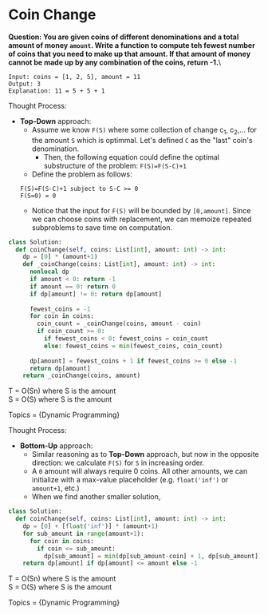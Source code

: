# Coin Change
<B>Question: You are given coins of different denominations and a total amount of money `amount`. Write a function to compute teh fewest number of coins that you need to make up that amount. If that amount of money cannot be made up by any combination of the coins, return -1.</b>\

```Example:
Input: coins = [1, 2, 5], amount = 11
Output: 3 
Explanation: 11 = 5 + 5 + 1
```

Thought Process:
* <b>Top-Down</b> approach:
  * Assume we know `F(S)` where some collection of change c<sub>1</sub>, c<sub>2</sub>,... for the amount `S` which is optimmal. Let's defined `C` as the "last" coin's denomination.
    * Then, the following equation could define the optimal substructure of the problem: `F(S)=F(S-C)+1`
  * Define the problem as follows:
  ```
  F(S)=F(S-C)+1 subject to S-C >= 0
  F(S=0) = 0
  ```
  * Notice that the input for `F(S)` will be bounded by `[0,amount]`. Since we can choose coins with replacement, we can memoize repeated subproblems to save time on computation.
  
```python
class Solution:
  def coinChange(self, coins: List[int], amount: int) -> int:
    dp = [0] * (amount+1)  
    def _coinChange(coins: List[int], amount: int) -> int:
      nonlocal dp
      if amount < 0: return -1
      if amount == 0: return 0
      if dp[amount] != 0: return dp[amount]
      
      fewest_coins = -1
      for coin in coins:
        coin_count = _coinChange(coins, amount - coin)
        if coin_count >= 0:
          if fewest_coins < 0: fewest_coins = coin_count
          else: fewest_coins = min(fewest_coins, coin_count)
            
      dp[amount] = fewest_coins + 1 if fewest_coins >= 0 else -1
      return dp[amount]
    return _coinChange(coins, amount)
```

T = O(Sn) where S is the amount    
S = O(S) where S is the amount  

Topics = {Dynamic Programming}

Thought Process:
* <b>Bottom-Up</b> approach:
  * Similar reasoning as to <b>Top-Down</b> approach, but now in the opposite direction: we calculate `F(S)` for `S` in increasing order.
  * A `0` amount will always require 0 coins. All other amounts, we can initialize with a max-value placeholder (e.g. `float('inf')` or `amount+1`, etc.)
  * When we find another smaller solution, 
```python
class Solution:
  def coinChange(self, coins: List[int], amount: int) -> int:
    dp = [0] + [float('inf')] * (amount+1)  
    for sub_amount in range(amount+1):
      for coin in coins:
        if coin <= sub_amount:
          dp[sub_amount] = min(dp[sub_amount-coin] + 1, dp[sub_amount]) 
    return dp[amount] if dp[amount] <= amount else -1
```

T = O(Sn) where S is the amount  
S = O(S) where S is the amount  

Topics = {Dynamic Programming}
  
